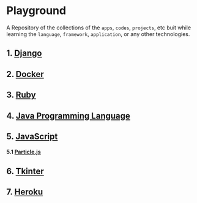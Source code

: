# Playground

A Repository of the collections of the `apps`, `codes`, `projects`, etc buit while learning the `language`, `framework`, `application`, or any other technologies.


## 1. [Django](./Django)


## 2. [Docker](./Docker)


## 3. [Ruby](./ruby)


## 4. [Java Programming Language](./java/)


## 5. [JavaScript](./Javascript/)

#### 5.1 [Particle.js](./Javascript/Particle-js/)


## 6. [Tkinter](./tkinter/)


## 7. [Heroku](./heroku/)
